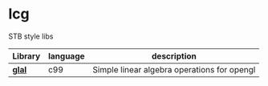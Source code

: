 # lcg

STB style libs

| Library | language | description 
| ------ | ------ | ------ | 
| **[glal](glal/glal.h)** | c99 |Simple linear algebra operations for opengl |
